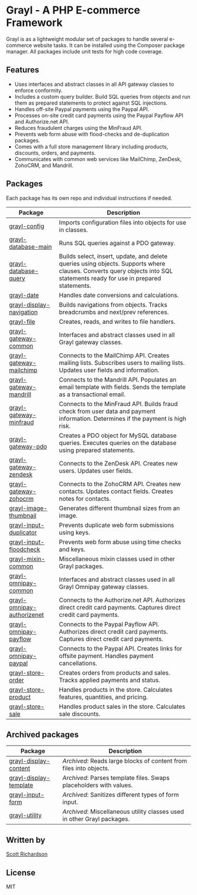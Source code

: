 
# Grayl - A PHP E-commerce Framework

Grayl is as a lightweight modular set of packages to handle several e-commerce website tasks. It can be installed using the Composer package manager. All packages include unit tests for high code coverage.

## Features

- Uses interfaces and abstract classes in all API gateway classes to enforce conformity.
- Includes a custom query builder. Build SQL queries from objects and run them as prepared statements to protect against SQL injections.
- Handles off-site Paypal payments using the Paypal API.
- Processes on-site credit card payments using the Paypal Payflow API and Authorize.net API.
- Reduces fraudulent charges using the MinFraud API.
- Prevents web form abuse with flood-checks and de-duplication packages.
- Comes with a full store management library including products, discounts, orders, and payments.
- Communicates with common web services like MailChimp, ZenDesk, ZohoCRM, and Mandrill.

## Packages

Each package has its own repo and individual instructions if needed.

| Package | Description |
| -- | -- |
| [grayl-config](https://github.com/scottyrichardson/grayl-config) | Imports configuration files into objects for use in classes. |
| [grayl-database-main](https://github.com/scottyrichardson/grayl-database-main) | Runs SQL queries against a PDO gateway. |
| [grayl-database-query](https://github.com/scottyrichardson/grayl-database-query) | Builds select, insert, update, and delete queries using objects. Supports where clauses. Converts query objects into SQL statements ready for use in prepared statements. |
| [grayl-date](https://github.com/scottyrichardson/grayl-date) | Handles date conversions and calculations. |
| [grayl-display-navigation](https://github.com/scottyrichardson/grayl-display-navigation) | Builds navigations from objects. Tracks breadcrumbs and next/prev references. |
| [grayl-file](https://github.com/scottyrichardson/grayl-file) | Creates, reads, and writes to file handlers. |
| [grayl-gateway-common](https://github.com/scottyrichardson/grayl-gateway-common) | Interfaces and abstract classes used in all Grayl gateway classes. |
| [grayl-gateway-mailchimp](https://github.com/scottyrichardson/grayl-gateway-mailchimp) | Connects to the MailChimp API. Creates mailing lists. Subscribes users to mailing lists. Updates user fields and information. |
| [grayl-gateway-mandrill](https://github.com/scottyrichardson/grayl-gateway-mandrill) | Connects to the Mandrill API. Populates an email template with fields. Sends the template as a transactional email. |
| [grayl-gateway-minfraud](https://github.com/scottyrichardson/grayl-gateway-minfraud) | Connects to the MinFraud API. Builds fraud check from user data and payment information. Determines if the payment is high risk. |
| [grayl-gateway-pdo](https://github.com/scottyrichardson/grayl-gateway-pdo) | Creates a PDO object for MySQL database queries. Executes queries on the database using prepared statements. |
| [grayl-gateway-zendesk](https://github.com/scottyrichardson/grayl-gateway-zendesk) | Connects to the ZenDesk API. Creates new users. Updates user fields. |
| [grayl-gateway-zohocrm](https://github.com/scottyrichardson/grayl-gateway-zohocrm) | Connects to the ZohoCRM API. Creates new contacts. Updates contact fields. Creates notes for contacts. |
| [grayl-image-thumbnail](https://github.com/scottyrichardson/grayl-image-thumbnail) | Generates different thumbnail sizes from an image. |
| [grayl-input-duplicator](https://github.com/scottyrichardson/grayl-input-duplicator) | Prevents duplicate web form submissions using keys. |
| [grayl-input-floodcheck](https://github.com/scottyrichardson/grayl-input-floodcheck) | Prevents web form abuse using time checks and keys. |
| [grayl-mixin-common](https://github.com/scottyrichardson/grayl-mixin-common) | Miscellaneous mixin classes used in other Grayl packages. |
| [grayl-omnipay-common](https://github.com/scottyrichardson/grayl-omnipay-common) | Interfaces and abstract classes used in all Grayl Omnipay gateway classes. |
| [grayl-omnipay-authorizenet](https://github.com/scottyrichardson/grayl-omnipay-authorizenet) | Connects to the Authorize.net API. Authorizes direct credit card payments. Captures direct credit card payments. |
| [grayl-omnipay-payflow](https://github.com/scottyrichardson/grayl-omnipay-payflow) | Connects to the Paypal Payflow API. Authorizes direct credit card payments. Captures direct credit card payments. |
| [grayl-omnipay-paypal](https://github.com/scottyrichardson/grayl-omnipay-paypal) | Connects to the Paypal API. Creates links for offsite payment. Handles payment cancellations. |
| [grayl-store-order](https://github.com/scottyrichardson/grayl-store-order) | Creates orders from products and sales. Tracks applied payments and status. |
| [grayl-store-product](https://github.com/scottyrichardson/grayl-store-product) | Handles products in the store. Calculates features, quantities, and pricing. |
| [grayl-store-sale](https://github.com/scottyrichardson/grayl-store-sale) | Handles product sales in the store. Calculates sale discounts. |

## Archived packages

| Package | Description |
| -- | -- |
| [grayl-display-content](https://github.com/scottyrichardson/grayl-display-content) | *Archived*: Reads large blocks of content from files into objects. |
| [grayl-display-template](https://github.com/scottyrichardson/grayl-display-template) | *Archived*: Parses template files. Swaps placeholders with values. |
| [grayl-input-form](https://github.com/scottyrichardson/grayl-input-form) | *Archived*: Sanitizes different types of form input. |
| [grayl-utility](https://github.com/scottyrichardson/grayl-utility) | *Archived*: Miscellaneous utility classes used in other Grayl packages. |

## Written by

[Scott Richardson](https://github.com/scottyrichardson)

## License

MIT
